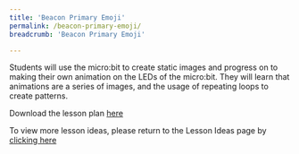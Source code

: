 ```yaml
---
title: 'Beacon Primary Emoji'
permalink: /beacon-primary-emoji/
breadcrumb: 'Beacon Primary Emoji'

---
```



Students will use the micro:bit to create static images and progress on to making their own animation on the LEDs of the micro:bit. They will learn that animations are a series of images, and the usage of repeating loops to create patterns.

Download the lesson plan [here](/files/lesson-plans/primary-schools/humanities/beacon-primary-emoji-beacon.pdf)

To view more lesson ideas, please return to the Lesson Ideas page by [clicking here](/in-schools/digital-maker/lesson-ideas-primary/)
